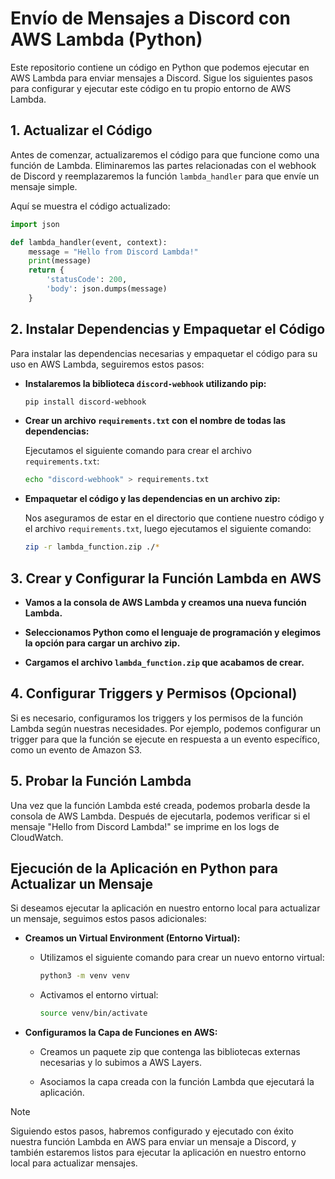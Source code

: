 # Envío de Mensajes a Discord con AWS Lambda (Python)

Este repositorio contiene un código en Python que podemos ejecutar en AWS Lambda para enviar mensajes a Discord. Sigue los siguientes pasos para configurar y ejecutar este código en tu propio entorno de AWS Lambda.

## 1. Actualizar el Código

Antes de comenzar, actualizaremos el código para que funcione como una función de Lambda. Eliminaremos las partes relacionadas con el webhook de Discord y reemplazaremos la función `lambda_handler` para que envíe un mensaje simple. 

Aquí se muestra el código actualizado:

```python
import json

def lambda_handler(event, context):
    message = "Hello from Discord Lambda!"
    print(message)
    return {
        'statusCode': 200,
        'body': json.dumps(message)
    }
```

## 2. Instalar Dependencias y Empaquetar el Código

Para instalar las dependencias necesarias y empaquetar el código para su uso en AWS Lambda, seguiremos estos pasos:

- **Instalaremos la biblioteca `discord-webhook` utilizando pip:**

  ```bash
  pip install discord-webhook
  ```

- **Crear un archivo `requirements.txt` con el nombre de todas las dependencias:**

  Ejecutamos el siguiente comando para crear el archivo `requirements.txt`:

  ```bash
  echo "discord-webhook" > requirements.txt
  ```

- **Empaquetar el código y las dependencias en un archivo zip:**

  Nos aseguramos de estar en el directorio que contiene nuestro código y el archivo `requirements.txt`, luego ejecutamos el siguiente comando:

  ```bash
  zip -r lambda_function.zip ./*
  ```

## 3. Crear y Configurar la Función Lambda en AWS

- **Vamos a la consola de AWS Lambda y creamos una nueva función Lambda.**

- **Seleccionamos Python como el lenguaje de programación y elegimos la opción para cargar un archivo zip.**

- **Cargamos el archivo `lambda_function.zip` que acabamos de crear.**

## 4. Configurar Triggers y Permisos (Opcional)

Si es necesario, configuramos los triggers y los permisos de la función Lambda según nuestras necesidades. Por ejemplo, podemos configurar un trigger para que la función se ejecute en respuesta a un evento específico, como un evento de Amazon S3.

## 5. Probar la Función Lambda

Una vez que la función Lambda esté creada, podemos probarla desde la consola de AWS Lambda. Después de ejecutarla, podemos verificar si el mensaje "Hello from Discord Lambda!" se imprime en los logs de CloudWatch.

## Ejecución de la Aplicación en Python para Actualizar un Mensaje

Si deseamos ejecutar la aplicación en nuestro entorno local para actualizar un mensaje, seguimos estos pasos adicionales:

- **Creamos un Virtual Environment (Entorno Virtual):**

  - Utilizamos el siguiente comando para crear un nuevo entorno virtual:

    ```bash
    python3 -m venv venv
    ```

  - Activamos el entorno virtual:

      ```bash
      source venv/bin/activate
      ```

- **Configuramos la Capa de Funciones en AWS:**

  - Creamos un paquete zip que contenga las bibliotecas externas necesarias y lo subimos a AWS Layers.
  
  - Asociamos la capa creada con la función Lambda que ejecutará la aplicación.

>[!NOTE]
>Siguiendo estos pasos, habremos configurado y ejecutado con éxito nuestra función Lambda en AWS para enviar un mensaje a Discord, y también estaremos listos para ejecutar la aplicación en nuestro entorno local para actualizar mensajes.